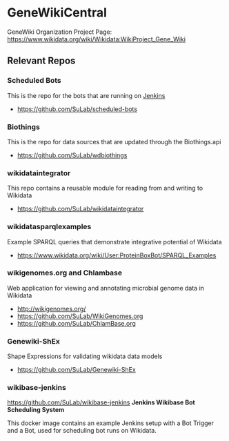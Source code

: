 # GeneWikiCentral
GeneWiki Organization
Project Page: https://www.wikidata.org/wiki/Wikidata:WikiProject_Gene_Wiki

## Relevant Repos
### Scheduled Bots
This is the repo for the bots that are running on [Jenkins](http://jenkins.sulab.org/)

* https://github.com/SuLab/scheduled-bots

### Biothings
This is the repo for data sources that are updated through the Biothings.api

* https://github.com/SuLab/wdbiothings

### wikidataintegrator
This repo contains a reusable module for reading from and writing to Wikidata

* https://github.com/SuLab/wikidataintegrator

### wikidatasparqlexamples
Example SPARQL queries that demonstrate integrative potential of Wikidata

* https://www.wikidata.org/wiki/User:ProteinBoxBot/SPARQL_Examples

### wikigenomes.org and Chlambase
Web application for viewing and annotating microbial genome data in Wikidata

* http://wikigenomes.org/
* https://github.com/SuLab/WikiGenomes.org
* https://github.com/SuLab/ChlamBase.org

### Genewiki-ShEx
Shape Expressions for validating wikidata data models

* https://github.com/SuLab/Genewiki-ShEx

### wikibase-jenkins
https://github.com/SuLab/wikibase-jenkins
**Jenkins Wikibase Bot Scheduling System**

This docker image contains an example Jenkins setup with a Bot Trigger and a Bot, used for scheduling bot runs on Wikidata.
